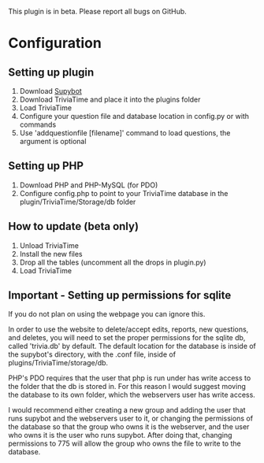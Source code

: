 This plugin is in beta. Please report all bugs on GitHub.

# Configuration
## Setting up plugin
1. Download [Supybot][]
2. Download TriviaTime and place it into the plugins folder
3. Load TriviaTime
4. Configure your question file and database location in config.py or with commands
5. Use 'addquestionfile [filename]' command to load questions, the argument is optional

## Setting up PHP
1. Download PHP and PHP-MySQL (for PDO)
2. Configure config.php to point to your TriviaTime database in the plugin/TriviaTime/Storage/db folder

## How to update (beta only)
1. Unload TriviaTime
2. Install the new files
3. Drop all the tables (uncomment all the drops in plugin.py)
4. Load TriviaTime

## Important - Setting up permissions for sqlite
If you do not plan on using the webpage you can ignore this.

In order to use the website to delete/accept edits, reports, new questions, and deletes, you will need to set the proper permissions for the sqlite db, called 'trivia.db' by default. The default location for the database is inside of the supybot's directory, with the .conf file, inside of plugins/TriviaTime/storage/db.

PHP's PDO requires that the user that php is run under has write access to the folder that the db is stored in. For this reason I would suggest moving the database to its own folder, which the webservers user has write access.

I would recommend either creating a new group and adding the user that runs supybot and the webservers user to it, or changing the permissions of the database so that the group who owns it is the webserver, and the user who owns it is the user who runs supybot. After doing that, changing permissions to 775 will allow the group who owns the file to write to the database.

  [Supybot]: http://sourceforge.net/projects/supybot/
